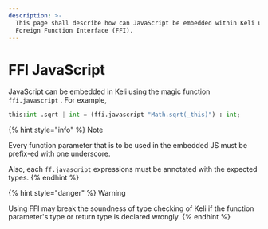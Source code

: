 ```yaml
---
description: >-
  This page shall describe how can JavaScript be embedded within Keli using
  Foreign Function Interface (FFI).
---
```


# FFI JavaScript

JavaScript can be embedded in Keli using the magic function `ffi.javascript` . For example,

```python
this:int .sqrt | int = (ffi.javascript "Math.sqrt(_this)") : int;
```

{% hint style="info" %}
Note

Every function parameter that is to be used in the embedded JS must be prefix-ed with one underscore.

Also, each `ff.javascript` expressions must be annotated with the expected types. 
{% endhint %}

{% hint style="danger" %}
Warning

Using FFI may break the soundness of type checking of Keli if the function parameter's type or return type is declared wrongly.
{% endhint %}


